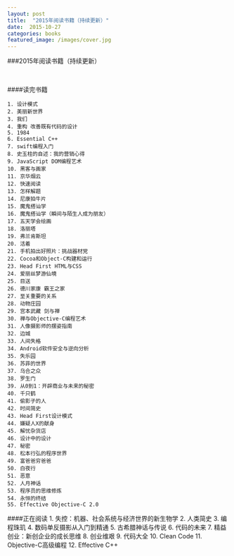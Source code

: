 ```yaml
---
layout: post
title:  "2015年阅读书籍（持续更新）"
date:  2015-10-27
categories: books
featured_image: /images/cover.jpg
---
```


###2015年阅读书籍（持续更新）

<br>

####读完书籍

	1. 设计模式
	2. 美丽新世界
	3. 我们
	4. 重构 改善既有代码的设计
	5. 1984
	6. Essential C++
	7. swift编程入门
	8. 史玉柱的自述：我的营销心得
	9. JavaScript DOM编程艺术
	10. 黑客与画家
	11. 京华烟云
	12. 快速阅读
	13. 怎样解题
	14. 尼康拍牛片
	15. 魔鬼搭讪学
	16. 魔鬼搭讪学（瞬间与陌生人成为朋友）
	17. 五天学会绘画
	18. 洛丽塔
	19. 弗兰肯斯坦
	20. 活着
	21. 手机拍出好照片：挑战器材党
	22. Cocoa和Object-C构建和运行
	23. Head First HTML与CSS
	24. 爱丽丝梦游仙境
	25. 目送
	26. 德川家康 霸王之家
	27. 至关重要的关系
	28. 动物庄园
	29. 宫本武藏 剑与禅
	30. 禅与Objective-C编程艺术
	31. 人像摄影师的摆姿指南
	32. 边城
	33. 人间失格
	34. Android软件安全与逆向分析
	35. 失乐园
	36. 苏菲的世界
	37. 乌合之众
	38. 罗生门
	39. 从0到1：开辟商业与未来的秘密
	40. 千只鹤
	41. 偷影子的人
	42. 时间简史
	43. Head First设计模式
	44. 嫌疑人X的献身
	45. 解忧杂货店
	46. 设计中的设计
	47. 秘密
	48. 松本行弘的程序世界
	49. 富爸爸穷爸爸
	50. 白夜行
	51. 恶意
	52. 人月神话
	53. 程序员的思维修炼
	54. 永恒的终结
	55. Effective Objective-C 2.0

####正在阅读
	1. 失控：机器、社会系统与经济世界的新生物学
	2. 人类简史
	3. 编程珠玑
	4. 数码单反摄影从入门到精通
	5. 古希腊神话与传说
	6. 代码的未来
	7. 精益创业：新创企业的成长思维
	8. 创业维艰
	9. 代码大全
	10. Clean Code
	11. Objective-C高级编程
	12. Effective C++
	
